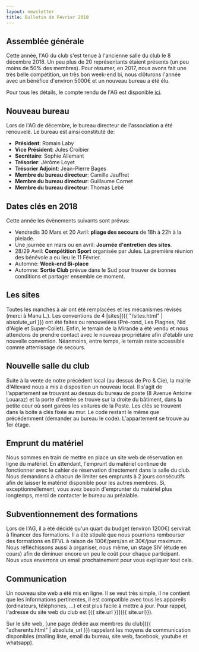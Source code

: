 ```yaml
---
layout: newsletter
title: Bulletin de Février 2018
---
```


## Assemblée générale
Cette année, l'AG du club s'est tenue à l'ancienne salle du club le 8 décembre 2018. Un peu plus de 20 représentants étaient présents (un peu moins de 50% des membres). Pour résumer, en 2017, nous avons fait une très belle compétition, un très bon week-end bi, nous clôturons l'année avec un bénéfice d'environ 5000€ et un nouveau bureau a été élu.

Pour tous les détails, le compte rendu de l'AG est disponible [ici](https://drive.google.com/file/d/1lfWHrvwUnWTDRIR0f1jRjNhUj4C5Aboj/view?usp=sharing).

## Nouveau bureau
Lors de l'AG de décembre, le bureau directeur de l'association a été renouvelé. Le bureau est ainsi constituté de:
- **Président**: Romain Laby
- **Vice Président**: Jules Croibier
- **Secrétaire**: Sophie Allemant
- **Trésorier**: Jérôme Loyet
- **Trésorier Adjoint**: Jean-Pierre Bages
- **Membre du bureau directeur**: Camille Jauffret
- **Membre du bureau directeur**: Guillaume Cornet
- **Membre du bureau directeur**: Thomas Lebé

## Dates clés en 2018
Cette année les évènements suivants sont prévus:
- Vendredis 30 Mars et 20 Avril: **pliage des secours** de 18h à 22h à la pleiade.
- Une journée en mars ou en avril: **Journée d'entretien des sites**.
- 28/29 Avril: **Compétition Sport** organisée par Jules. La première réunion des bénévole a eu lieu le 11 Février.
- Automne: **Week-end Bi-place**
- Automne: **Sortie Club** prévue dans le Sud pour trouver de bonnes conditions et partager ensemble ce moment.

## Les sites
Toutes les manches à air ont été remplacées et les mécanismes révisés (merci à Manu L.). Les conventions de 4 [sites]({{ "/sites.html" | absolute_url }}) ont été faites ou renouvelées (Pré-rond, Les Plagnes, Nid d'Aigle et Super-Collet). Enfin, le terrain de la Mirande a été vendu et nous attendons de prendre contact avec le nouveau propriétaire afin d'établir une nouvelle convention. Néanmoins, entre temps, le terrain reste accessible comme atterrissage de secours.

## Nouvelle salle du club
Suite à la vente de notre précédent local (au dessus de Pro & Cie), la mairie d'Allevard nous a mis à disposition un nouveau local. Il s'agit de l'appartement se trouvant au dessus du bureau de poste (8 Avenue Antoine Louaraz) et la porte d'entrée se trouve sur la droite du bâtiment, dans la petite cour où sont garées les voitures de la Poste. Les clés se trouvent dans la boite à clés fixée au mur. Le code restant le même que précédemment (demander au bureau le code). L'appartement se trouve au 1er étage. 

## Emprunt du matériel
Nous sommes en train de mettre en place un site web de réservation en ligne du matériel. En attendant, l'emprunt du matériel continue de fonctionner avec le cahier de réservation directement dans la salle du club. Nous demandons à chacun de limiter ses emprunts à 2 jours consécutifs afin de laisser le matériel disponible pour les autres membres. Si, exceptionnellement, vous avez besoin d'emprunter du matériel plus longtemps, merci de contacter le bureau au préalable.

## Subventionnement des formations
Lors de l'AG, il a été décidé qu'un quart du budget (environ 1200€) servirait à financer des formations. Il a été stipulé que nous pourrions rembourser des formations en EFVL à raison de 100€/pers/an et 30€/jour maximum. Nous réfléchissons aussi à organiser, nous même, un stage SIV (étude en cours) afin de diminuer encore un peu le coût pour chaque participant. Nous vous enverrons un email prochainement pour vous expliquer tout cela.

## Communication
Un nouveau site web a été mis en ligne. Il se veut très simple, il ne contient que les informations pertinentes, il est compatible avec tous les appareils (ordinateurs, téléphones, ...) et est plus facile à mettre à jour. Pour rappel, l'adresse du site web du club est [{{ site.url }}]({{ site.url}}).

Sur le site web, [une page dédiée aux membres du club]({{ "adherents.html" | absolute_url }}) rappelant les moyens de communication disponibles (mailing liste, email du bureau, site web, facebook, youtube et whatsapp).
